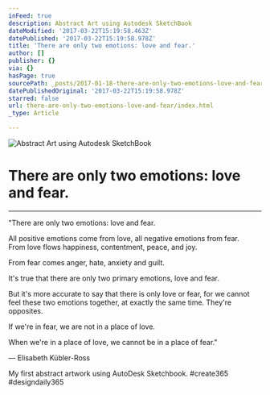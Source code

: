 ```yaml
---
inFeed: true
description: Abstract Art using Autodesk SketchBook
dateModified: '2017-03-22T15:19:58.463Z'
datePublished: '2017-03-22T15:19:58.978Z'
title: 'There are only two emotions: love and fear.'
author: []
publisher: {}
via: {}
hasPage: true
sourcePath: _posts/2017-01-18-there-are-only-two-emotions-love-and-fear.md
datePublishedOriginal: '2017-03-22T15:19:58.978Z'
starred: false
url: there-are-only-two-emotions-love-and-fear/index.html
_type: Article

---
```

![Abstract Art using Autodesk SketchBook](https://the-grid-user-content.s3-us-west-2.amazonaws.com/2fabf300-d35d-42ba-9373-0d86e297cf52.png)

# There are only two emotions: love and fear.

---

"There are only two emotions: love and fear.

All positive emotions come from love, all negative emotions from fear.   
From love flows happiness, contentment, peace, and joy.

From fear comes anger, hate, anxiety and guilt.

It's true that there are only two primary emotions, love and fear.

But it's more accurate to say that there is only love or fear, for we cannot feel these two emotions together, at exactly the same time. They're opposites.

If we're in fear, we are not in a place of love.

When we're in a place of love, we cannot be in a place of fear."

― Elisabeth Kübler-Ross

My first abstract artwork using AutoDesk Sketchbook. \#create365 \#designdaily365